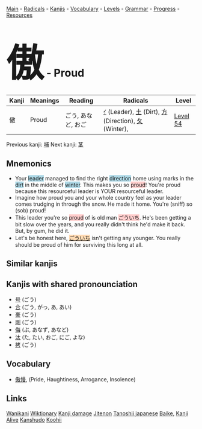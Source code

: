 <style> bigfont {font-size: 100px}</style>
[Main](../README.md) -
[Radicals](../radicals.md) -
[Kanjis](../kanjis.md) -
[Vocabulary](../vocabulary.md) -
[Levels](../levels.md) -
[Grammar](../grammar.md) - 
[Progress](../progress.md) -
[Resources](../resources.md)
# <bigfont> 傲</bigfont> - Proud 

| Kanji | Meanings | Reading | Radicals | Level |
| --- | --- | --- | --- | --- |
| 傲 | Proud | ごう, あなど, おご | [ｲ](../radicals/ｲ.md) (Leader), [土](../radicals/土.md) (Dirt), [方](../radicals/方.md) (Direction), [夂](../radicals/夂.md) (Winter),  | [Level 54](../levels/wk_level54.md) |

Previous kanji: [哺](哺.md) Next kanji: [茎](茎.md) 

## Mnemonics
 * Your <span style="background-color:#ADD8E6"> leader</span> managed to find the right <span style="background-color:#ADD8E6"> direction</span> home using marks in the <span style="background-color:#ADD8E6"> dirt</span> in the middle of <span style="background-color:#ADD8E6"> winter</span>. This makes you so <span style="background-color:#ffcccb"> proud</span>! You're proud because this resourceful leader is YOUR resourceful leader.
* Imagine how proud you and your whole country feel as your leader comes trudging in through the snow. He made it home. You're (sniff) so (sob) proud!
* This leader you're so <span style="background-color:#ffcccb"> proud</span> of is old man <span style="background-color:#ffcccb"> ごういち</span>. He's been getting a bit slow over the years, and you really didn't think he'd make it back. But, by gum, he did it.
* Let's be honest here, <span style="background-color:#fed8b1"> [ごういち](https://jisho.org/search/ごういち)</span> isn't getting any younger. You really should be proud of him for surviving this long at all.


## Similar kanjis
 


## Kanjis with shared pronounciation
 * [号](号.md) (ごう)
* [合](合.md) (ごう, がっ, あ, あい)
* [豪](豪.md) (ごう)
* [剛](剛.md) (ごう)
* [侮](侮.md) (ぶ, あなず, あなど)
* [汰](汰.md) (た, たい, おご, にご, よな)
* [拷](拷.md) (ごう)



## Vocabulary
 * [傲慢](../vocabulary/傲.md), (Pride, Haughtiness, Arrogance, Insolence)




## Links 


[Wanikani](https://www.wanikani.com/kanji/傲)
[Wiktionary](https://en.wiktionary.org/wiki/傲)
[Kanji damage](http://www.kanjidamage.com/kanji/search?utf8=✓&q=傲)
[Jitenon](https://jitenon.com/kanji/傲)
[Tanoshii japanese](https://www.tanoshiijapanese.com/dictionary/kanji.cfm?k=傲)
[Baike](https://baike.baidu.com/item/傲),
[Kanji Alive](https://app.kanjialive.com/傲)
[Kanshudo](https://www.kanshudo.com/searchmn?q=傲)
[Koohii](https://kanji.koohii.com/study/kanji/傲)

